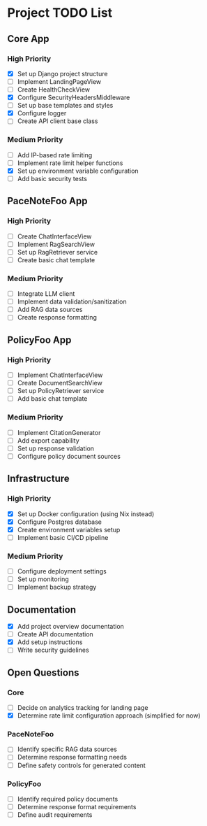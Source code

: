 # Project TODO List

## Core App
### High Priority
- [x] Set up Django project structure
- [ ] Implement LandingPageView
- [ ] Create HealthCheckView
- [x] Configure SecurityHeadersMiddleware
- [ ] Set up base templates and styles
- [x] Configure logger
- [ ] Create API client base class

### Medium Priority
- [ ] Add IP-based rate limiting
- [ ] Implement rate limit helper functions
- [x] Set up environment variable configuration
- [ ] Add basic security tests

## PaceNoteFoo App
### High Priority
- [ ] Create ChatInterfaceView
- [ ] Implement RagSearchView
- [ ] Set up RagRetriever service
- [ ] Create basic chat template

### Medium Priority
- [ ] Integrate LLM client
- [ ] Implement data validation/sanitization
- [ ] Add RAG data sources
- [ ] Create response formatting

## PolicyFoo App
### High Priority
- [ ] Implement ChatInterfaceView
- [ ] Create DocumentSearchView
- [ ] Set up PolicyRetriever service
- [ ] Add basic chat template

### Medium Priority
- [ ] Implement CitationGenerator
- [ ] Add export capability
- [ ] Set up response validation
- [ ] Configure policy document sources

## Infrastructure
### High Priority
- [x] Set up Docker configuration (using Nix instead)
- [x] Configure Postgres database
- [x] Create environment variables setup
- [ ] Implement basic CI/CD pipeline

### Medium Priority
- [ ] Configure deployment settings
- [ ] Set up monitoring
- [ ] Implement backup strategy

## Documentation
- [x] Add project overview documentation
- [ ] Create API documentation
- [x] Add setup instructions
- [ ] Write security guidelines

## Open Questions
### Core
- [ ] Decide on analytics tracking for landing page
- [x] Determine rate limit configuration approach (simplified for now)

### PaceNoteFoo
- [ ] Identify specific RAG data sources
- [ ] Determine response formatting needs
- [ ] Define safety controls for generated content

### PolicyFoo
- [ ] Identify required policy documents
- [ ] Determine response format requirements
- [ ] Define audit requirements
